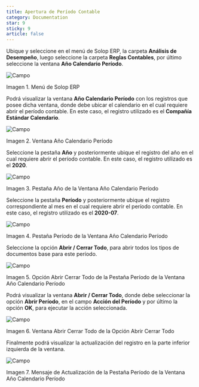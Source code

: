 ```yaml
---
title: Apertura de Período Contable
category: Documentation
star: 9
sticky: 9
article: false
---
```


Ubique y seleccione en el menú de Solop ERP, la carpeta **Análisis de Desempeño**, luego seleccione la carpeta **Reglas Contables**, por último seleccione la ventana **Año Calendario Período**.

![Campo](/assets/img/docs/accounting-management/acm-accounting-image486.png)

Imagen 1. Menú de Solop ERP

Podrá visualizar la ventana **Año Calendario Período** con los registros que posee dicha ventana, donde debe ubicar el calendario en el cual requiere abrir el período contable. En este caso, el registro utilizado es el **Compañía Estándar Calendario**.

![Campo](/assets/img/docs/accounting-management/acm-accounting-image487.png)

Imagen 2. Ventana Año Calendario Período

Seleccione la pestaña **Año** y posteriormente ubique el registro del año en el cual requiere abrir el período contable. En este caso, el registro utilizado es el **2020**.

![Campo](/assets/img/docs/accounting-management/acm-accounting-image488.png)

Imagen 3. Pestaña Año de la Ventana Año Calendario Período

Seleccione la pestaña **Período** y posteriormente ubique el registro correspondiente al mes en el cual requiere abrir el período contable. En este caso, el registro utilizado es el **2020-07**.

![Campo](/assets/img/docs/accounting-management/acm-accounting-image489.png)

Imagen 4. Pestaña Período de la Ventana Año Calendario Período

Seleccione la opción **Abrir / Cerrar Todo**, para abrir todos los tipos de documentos base para este período.

![Campo](/assets/img/docs/accounting-management/acm-accounting-image490.png)

Imagen 5. Opción Abrir Cerrar Todo de la Pestaña Período de la Ventana Año Calendario Período

Podrá visualizar la ventana **Abrir / Cerrar Todo**, donde debe seleccionar la opción **Abrir Período**, en el campo **Acción del Período** y por último la opción **OK**, para ejecutar la acción seleccionada.

![Campo](/assets/img/docs/accounting-management/acm-accounting-image491.png)

Imagen 6. Ventana Abrir Cerrar Todo de la Opción Abrir Cerrar Todo

Finalmente podrá visualizar la actualización del registro en la parte inferior izquierda de la ventana.

![Campo](/assets/img/docs/accounting-management/acm-accounting-image492.png)

Imagen 7. Mensaje de Actualización de la Pestaña Período de la Ventana Año Calendario Período
